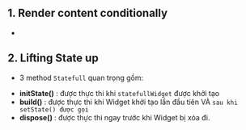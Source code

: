 ## 1. Render content conditionally
 - 
 ## 2. Lifting State up
 + 3 method `Statefull` quan trọng gồm:
 - **initState()** : được thực thi khi  `statefullWidget` được khởi tạo
 - **build()** : được thực thi khi Widget khởi tạo lần đầu tiên VÀ `sau khi setState() được gọi`
 - **dispose()** : được thực thi ngay trước khi Widget bị xóa đi.
 